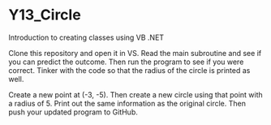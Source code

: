 # Y13_Circle
Introduction to creating classes using VB .NET

Clone this repository and open it in VS. Read the main subroutine and see if you can predict the outcome. Then run the program to see if you were correct. Tinker with the code so that the radius of the circle is printed as well.

Create a new point at (-3, -5). Then create a new circle using that point with a radius of 5. Print out the same information as the original circle. Then push your updated program to GitHub.
